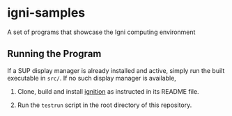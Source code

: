 # igni-samples

A set of programs that showcase the Igni computing environment

## Running the Program

If a SUP display manager is already installed and active, simply run the built executable in `src/`. If no such display manager is available, 

1. Clone, build and install [ignition](https://github.com/igni-project/ignition) as instructed in its README file.

2. Run the `testrun` script in the root directory of this repository.

